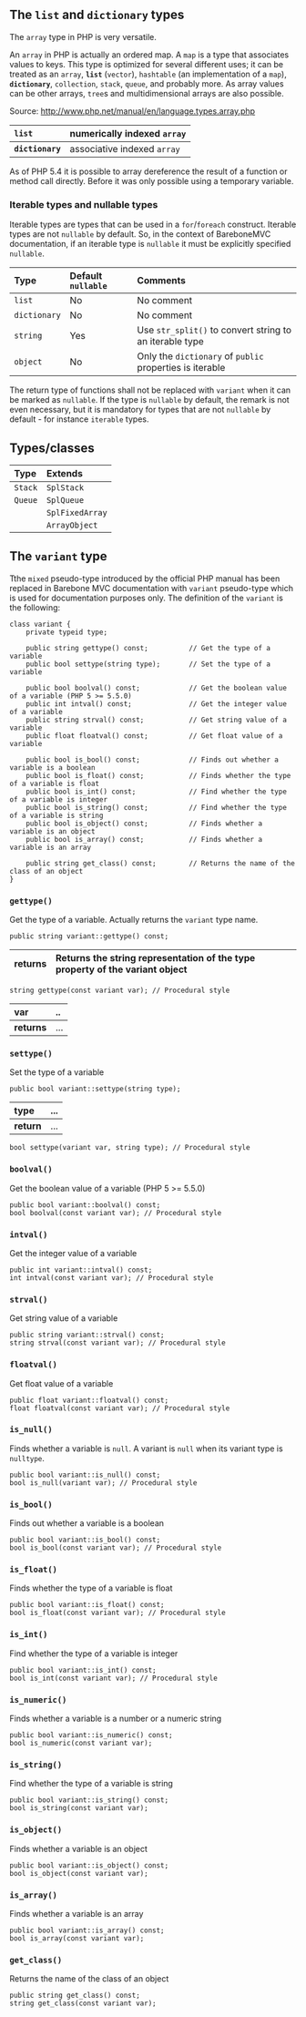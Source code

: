 ## The `list` and `dictionary` types ##

The `array` type in PHP is very versatile.

An `array` in PHP is actually an ordered map. A `map` is a type that associates values to keys. This type is optimized for several different uses; it can be treated as an `array`, **`list`** (`vector`), `hashtable` (an implementation of a `map`), **`dictionary`**, `collection`, `stack`, `queue`, and probably more. As array values can be other arrays, `tree`s and multidimensional arrays are also possible.

Source: http://www.php.net/manual/en/language.types.array.php

| **`list`**       | numerically indexed `array` |
|:-----------------|:----------------------------|
| **`dictionary`** | associative indexed `array` |

As of PHP 5.4 it is possible to array dereference the result of a function or method call directly. Before it was only possible using a temporary variable.

### Iterable types and nullable types ###

Iterable types are types that can be used in a `for`/`foreach` construct. Iterable types are not `nullable` by default. So, in the context of BareboneMVC documentation, if an iterable type is `nullable` it must be explicitly specified `nullable`.

| **Type** | **Default `nullable`** | **Comments** |
|:---------|:-----------------------|:-------------|
| `list` | No | No comment |
| `dictionary` | No | No comment |
| `string` | Yes | Use `str_split()` to convert string to an iterable type |
| `object` | No | Only the `dictionary` of `public` properties is iterable |

The return type of functions shall not be replaced with `variant` when it can be marked as `nullable`. If the type is `nullable` by default, the remark is not even necessary, but it is mandatory for types that are not `nullable` by default - for instance `iterable` types.

## Types/classes ##

| **Type** | **Extends** |
|:---------|:------------|
| `Stack` | `SplStack` |
| `Queue` | `SplQueue` |
|  | `SplFixedArray` |
|  | `ArrayObject` |

## The `variant` type ##

Tthe `mixed` pseudo-type introduced by the official PHP manual has been replaced in Barebone MVC documentation with `variant` pseudo-type which is used for documentation purposes only. The definition of the `variant` is the following:

```
class variant {
    private typeid type;

    public string gettype() const;          // Get the type of a variable
    public bool settype(string type);       // Set the type of a variable

    public bool boolval() const;            // Get the boolean value of a variable (PHP 5 >= 5.5.0)
    public int intval() const;              // Get the integer value of a variable
    public string strval() const;           // Get string value of a variable
    public float floatval() const;          // Get float value of a variable

    public bool is_bool() const;            // Finds out whether a variable is a boolean 
    public bool is_float() const;           // Finds whether the type of a variable is float
    public bool is_int() const;             // Find whether the type of a variable is integer
    public bool is_string() const;          // Find whether the type of a variable is string
    public bool is_object() const;          // Finds whether a variable is an object
    public bool is_array() const;           // Finds whether a variable is an array

    public string get_class() const;        // Returns the name of the class of an object
}
```

### `gettype()` ###

Get the type of a variable. Actually returns the `variant` type name.

```
public string variant::gettype() const;
```

| **returns** | Returns the string representation of the type property of the variant object |
|:------------|:-----------------------------------------------------------------------------|

```
string gettype(const variant var); // Procedural style
```

| **var** | .. |
|:--------|:---|
| **returns** | ... |

### `settype()` ###

Set the type of a variable

```
public bool variant::settype(string type);
```

| **type** | ... |
|:---------|:----|
| **return** | ... |

```
bool settype(variant var, string type); // Procedural style
```

### `boolval()` ###

Get the boolean value of a variable (PHP 5 >= 5.5.0)

```
public bool variant::boolval() const;
bool boolval(const variant var); // Procedural style
```

### `intval()` ###

Get the integer value of a variable

```
public int variant::intval() const; 
int intval(const variant var); // Procedural style
```

### `strval()` ###

Get string value of a variable

```
public string variant::strval() const;
string strval(const variant var); // Procedural style
```

### `floatval()` ###

Get float value of a variable

```
public float variant::floatval() const;
float floatval(const variant var); // Procedural style
```


### `is_null()` ###
Finds whether a variable is `null`. A variant is `null` when its variant type is `nulltype`.

```
public bool variant::is_null() const;
bool is_null(variant var); // Procedural style
```

### `is_bool()` ###
Finds out whether a variable is a boolean

```
public bool variant::is_bool() const;
bool is_bool(const variant var); // Procedural style
```

### `is_float()` ###
Finds whether the type of a variable is float

```
public bool variant::is_float() const;
bool is_float(const variant var); // Procedural style
```

### `is_int()` ###
Find whether the type of a variable is integer

```
public bool variant::is_int() const;
bool is_int(const variant var); // Procedural style
```

### `is_numeric()` ###
Finds whether a variable is a number or a numeric string

```
public bool variant::is_numeric() const;
bool is_numeric(const variant var);
```

### `is_string()` ###
Find whether the type of a variable is string
```
public bool variant::is_string() const;
bool is_string(const variant var);
```
### `is_object()` ###
Finds whether a variable is an object

```
public bool variant::is_object() const;
bool is_object(const variant var);
```
### `is_array()` ###
Finds whether a variable is an array
```
public bool variant::is_array() const;
bool is_array(const variant var);
```

### `get_class()` ###
Returns the name of the class of an object
```
public string get_class() const;  
string get_class(const variant var);
```